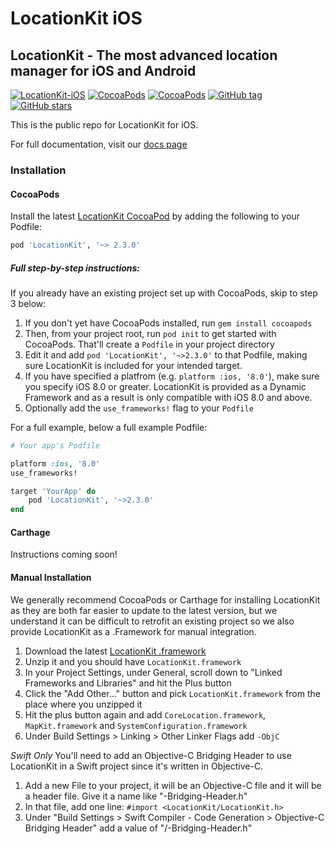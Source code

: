 # LocationKit iOS
## LocationKit - The most advanced location manager for iOS and Android

[![LocationKit-iOS](https://img.shields.io/badge/LocationKit--iOS-2.3.0-orange.svg)](https://docs.locationkit.io) [![CocoaPods](https://img.shields.io/cocoapods/v/LocationKit.svg?style=flat-square)](https://cocoapods.org/pods/LocationKit) [![CocoaPods](https://img.shields.io/cocoapods/p/LocationKit.svg?style=flat-square)](https://cocoapods.org/pods/LocationKit) [![GitHub tag](https://img.shields.io/github/tag/locationkit/locationkit-ios.svg?style=flat-square)](https://github.com/locationkit/locationkit-ios) [![GitHub stars](https://img.shields.io/github/stars/locationkit/locationkit-ios.svg?style=social&label=LocationKit-iOS)](https://github.com/locationkit/locationkit-ios)

This is the public repo for LocationKit for iOS.

For full documentation, visit our [docs page](https://docs.locationkit.io)

### Installation

#### CocoaPods

Install the latest [LocationKit CocoaPod](https://cocoapods.org/pods/LocationKit)
by adding the following to your Podfile:

```ruby
pod 'LocationKit', '~> 2.3.0'
```

##### Full step-by-step instructions:

If you already have an existing project set up with CocoaPods, skip to step 3 below:

1. If you don't yet have CocoaPods installed, run `gem install cocoapods`
1. Then, from your project root, run `pod init` to get started with CocoaPods.
   That'll create a `Podfile` in your project directory
1. Edit it and add `pod 'LocationKit', '~>2.3.0'` to that Podfile, making sure
   LocationKit is included for your intended target.
1. If you have specified a platfrom (e.g. `platform :ios, '8.0'`), make sure
   you specify iOS 8.0 or greater. LocationKit is provided as a Dynamic
   Framework and as a result is only compatible with iOS 8.0 and above.
1. Optionally add the `use_frameworks!` flag to your `Podfile`

For a full example, below a full example Podfile:

```ruby
# Your app's Podfile

platform :ios, '8.0'
use_frameworks!

target 'YourApp' do
    pod 'LocationKit', '~>2.3.0'
end
```

#### Carthage

Instructions coming soon!

#### Manual Installation

We generally recommend CocoaPods or Carthage for installing LocationKit as they
are both far easier to update to the latest version, but we understand it can be
difficult to retrofit an existing project so we also provide LocationKit as a
.Framework for manual integration.

1. Download the latest [LocationKit .framework](/releases)
2. Unzip it and you should have `LocationKit.framework`
3. In your Project Settings, under General, scroll down to "Linked Frameworks
   and Libraries" and hit the Plus button
4. Click the "Add Other..." button and pick `LocationKit.framework` from the
   place where you unzipped it
5. Hit the plus button again and add `CoreLocation.framework`, `MapKit.framework`
   and `SystemConfiguration.framework`
6. Under Build Settings > Linking > Other Linker Flags add `-ObjC`

*Swift Only*
You'll need to add an Objective-C Bridging Header to use LocationKit in a Swift
project since it's written in Objective-C.

1. Add a new File to your project, it will be an Objective-C file and it will be
   a header file. Give it a name like "<YourProjectName>-Bridging-Header.h"
2. In that file, add one line: `#import <LocationKit/LocationKit.h>`
3. Under "Build Settings > Swift Compiler - Code Generation > Objective-C Bridging
   Header" add a value of "<YourProjectName>/<YourProjectName>-Bridging-Header.h"

